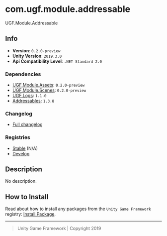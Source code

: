 # com.ugf.module.addressable

UGF.Module.Addressable

## Info

- **Version**: `0.2.0-preview`
- **Unity Version**: `2019.3.0`
- **Api Compatibility Level**: `.NET Standard 2.0`

### Dependencies

- [UGF.Module.Assets](https://github.com/unity-game-framework/ugf-module-assets): `0.2.0-preview`
- [UGF.Module.Scenes](https://github.com/unity-game-framework/ugf-module-scenes): `0.2.0-preview`
- [UGF.Logs](https://github.com/unity-game-framework/ugf-module-assets): `1.1.0`
- [Addressables](https://bintray.com/unity/unity/com.unity.addressables): `1.3.8`

### Changelog

- [Full changelog][1]

### Registries

- [Stable][2] (N/A)
- [Develop][3]

## Description

No description.

## How to Install

Read about how to install any packages from the `Unity Game Framework` registry: [Install Package][4].

---
> Unity Game Framework | Copyright 2019

[1]: changelog.md
[2]: https://bintray.com/unity-game-framework/stable/com.ugf.module.addressable
[3]: https://bintray.com/unity-game-framework/dev/com.ugf.module.addressable
[4]: https://github.com/unity-game-framework/ugf-documentation/wiki/Install-Package
